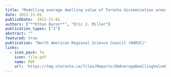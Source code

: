 ```yaml
---
title: "Modelling average dwelling value of Toronto dissemination areas"
date: 2021-11-01
publishDate:  2021-11-01
authors: ["**Ethan Baron**", "Eric J. Miller"]
publication_types: ["2"]
abstract: ""
featured: true
publication: "North American Regional Science Council (NARSC)"
links:
  - icon_pack: fa
    icon: file-pdf
    name: PDF
    url: 'https://tmg.utoronto.ca/files/Reports/DAAverageDwellingValueReport.pdf'
---
```

